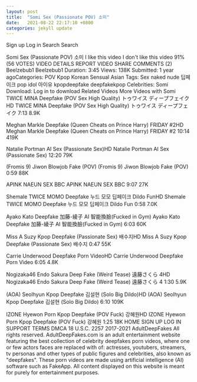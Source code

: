 ```yaml
---
layout: post
title:  "Somi Sex (Passionate POV) 소미"
date:   2021-08-22 22:17:10 +0800
categories: jekyll update
---
```

Sign up
Log in
Search
Search

Somi Sex (Passionate POV) 소미
I like this video
I don't like this video
91% (56 VOTES)
VIDEO DETAILS
REPORT VIDEO
SHARE
COMMENTS (2)
Beelzebub1
Beelzebub1
Duration: 3:45 Views: 138K Submitted: 1 year agoCategories: POV Kpop Korean Sensual Asian Tags: Sex naked nude 딥페이크 pop idol 아이유 kpopdeepfake deepfakekpop Celebrities: Somi Download: Log in to download
Related Videos
More Videos with Somi
TWICE MINA Deepfake (POV Sex High Quality) トゥワイス ディープフェイクHD
TWICE MINA Deepfake (POV Sex High Quality) トゥワイス ディープフェイク
7:13
8.9K
 
Meghan Markle Deepfake (Queen Cheats on Prince Harry) FRIDAY #2HD
Meghan Markle Deepfake (Queen Cheats on Prince Harry) FRIDAY #2
10:14
419K
 
Natalie Portman AI Sex (Passionate Sex)HD
Natalie Portman AI Sex (Passionate Sex)
12:20
79K
 
(Fromis 9) Jiwon Blowjob Fake (POV)
(Fromis 9) Jiwon Blowjob Fake (POV)
0:59
88K
 
APINK NAEUN SEX BBC
APINK NAEUN SEX BBC
9:07
27K
 
Shemale TWICE MOMO Deepfake 누드 모모 딥페이크 Dildo FunHD
Shemale TWICE MOMO Deepfake 누드 모모 딥페이크 Dildo Fun
0:58
7.0K
 
Ayako Kato Deepfake 加藤-綾子 AI 智能換臉(Fucked in Gym)
Ayako Kato Deepfake 加藤-綾子 AI 智能換臉(Fucked in Gym)
6:03
60K
 
Miss A Suzy Kpop Deepfake (Passionate Sex) 배수지HD
Miss A Suzy Kpop Deepfake (Passionate Sex) 배수지
0:47
55K
 
Carrie Underwood Deepfake Porn VideoHD
Carrie Underwood Deepfake Porn Video
6:05
4.8K
 
Nogizaka46 Endo Sakura Deep Fake (Weird Tease) 遠藤さくら 4HD
Nogizaka46 Endo Sakura Deep Fake (Weird Tease) 遠藤さくら 4
1:30
5.9K
 
(AOA) Seolhyun Kpop Deepfake 김설현 (Solo Big Dildo)HD
(AOA) Seolhyun Kpop Deepfake 김설현 (Solo Big Dildo)
6:10
109K
 
IZONE Hyewon Porn Kpop Deepfake (POV Fuck) 강혜원HD
IZONE Hyewon Porn Kpop Deepfake (POV Fuck) 강혜원
1:25
18K
HOME
SIGN UP
LOG IN
SUPPORT
TERMS
DMCA
18 U.S.C. 2257
2017-2021
AdultDeepFakes
All rights reserved.
AdultDeepFakes.com is an adult entertainment website featuring the best collection of celebrity deepfakes porn videos, where one or few actors faces are replaced with of: actresses, youtubers, streamers, tv personas and other types of public figures and celebrities, also known as "deepfakes". These porn videos are made using artificial intelligence (AI) software such as FakeApp.
All content displayed on this website is meant for purely for entertainment purposes.
